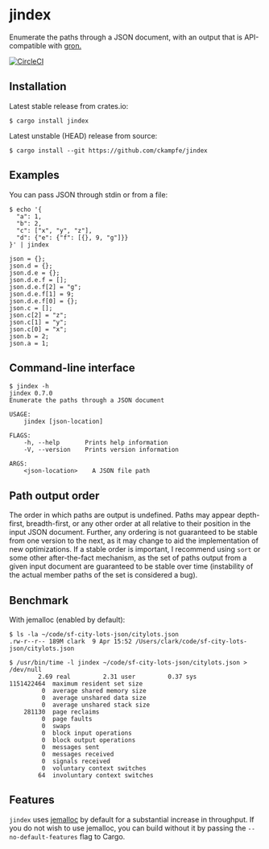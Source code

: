 # jindex

Enumerate the paths through a JSON document,
with an output that is API-compatible with [gron.](https://github.com/tomnomnom/gron)

[![CircleCI](https://circleci.com/gh/ckampfe/jindex.svg?style=svg)](https://circleci.com/gh/ckampfe/jindex)

## Installation

Latest stable release from crates.io:

```
$ cargo install jindex
```

Latest unstable (HEAD) release from source:

```
$ cargo install --git https://github.com/ckampfe/jindex
```

## Examples

You can pass JSON through stdin or from a file:

```
$ echo '{
  "a": 1,
  "b": 2,
  "c": ["x", "y", "z"],
  "d": {"e": {"f": [{}, 9, "g"]}}
}' | jindex

json = {};
json.d = {};
json.d.e = {};
json.d.e.f = [];
json.d.e.f[2] = "g";
json.d.e.f[1] = 9;
json.d.e.f[0] = {};
json.c = [];
json.c[2] = "z";
json.c[1] = "y";
json.c[0] = "x";
json.b = 2;
json.a = 1;
```

## Command-line interface

```
$ jindex -h
jindex 0.7.0
Enumerate the paths through a JSON document

USAGE:
    jindex [json-location]

FLAGS:
    -h, --help       Prints help information
    -V, --version    Prints version information

ARGS:
    <json-location>    A JSON file path

```

## Path output order

The order in which paths are output is undefined.
Paths may appear depth-first, breadth-first, or any other order at all relative to their position in the input JSON document.
Further, any ordering is not guaranteed to be stable from one version to the next,
as it may change to aid the implementation of new optimizations.
If a stable order is important, I recommend using `sort` or some other after-the-fact
mechanism, as the set of paths output from a given input document are guaranteed
to be stable over time
(instability of the actual member paths of the set is considered a bug).

## Benchmark

With jemalloc (enabled by default):

```
$ ls -la ~/code/sf-city-lots-json/citylots.json
.rw-r--r-- 189M clark  9 Apr 15:52 /Users/clark/code/sf-city-lots-json/citylots.json

$ /usr/bin/time -l jindex ~/code/sf-city-lots-json/citylots.json > /dev/null
        2.69 real         2.31 user         0.37 sys
1151422464  maximum resident set size
         0  average shared memory size
         0  average unshared data size
         0  average unshared stack size
    281130  page reclaims
         0  page faults
         0  swaps
         0  block input operations
         0  block output operations
         0  messages sent
         0  messages received
         0  signals received
         0  voluntary context switches
        64  involuntary context switches
```

## Features

`jindex` uses [jemalloc](http://jemalloc.net/) by default for a substantial increase in throughput.
If you do not wish to use jemalloc, you can build without it by passing the `--no-default-features` flag to Cargo.
